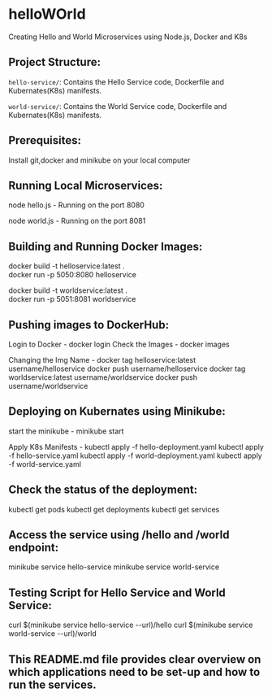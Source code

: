 # helloWOrld
Creating Hello and World Microservices using Node.js, Docker and K8s

## Project Structure:
`hello-service/`: Contains the Hello Service code, Dockerfile and Kubernates(K8s) manifests.

`world-service/`: Contains the World Service code, Dockerfile and Kubernates(K8s) manifests.

## Prerequisites:
Install git,docker and minikube on your local computer

## Running Local Microservices:
node hello.js - Running on the port 8080

node world.js - Running on the port 8081

## Building and Running Docker Images:

docker build -t helloservice:latest .   
docker run -p 5050:8080 helloservice 

docker build -t worldservice:latest .  
docker run -p 5051:8081 worldservice 

## Pushing images to DockerHub:

Login to Docker - docker login
Check the Images - docker images

Changing the Img Name -
docker tag helloservice:latest username/helloservice
docker push username/helloservice
docker tag worldservice:latest username/worldservice
docker push username/worldservice
                        
## Deploying on Kubernates using Minikube:

start the minikube - minikube start

Apply K8s Manifests -
kubectl apply -f hello-deployment.yaml
kubectl apply -f hello-service.yaml
kubectl apply -f world-deployment.yaml
kubectl apply -f world-service.yaml

## Check the status of the deployment:

kubectl get pods
kubectl get deployments
kubectl get services

## Access the service using /hello and /world endpoint:

minikube service hello-service
minikube service world-service

## Testing Script for Hello Service and World Service:

curl $(minikube service hello-service --url)/hello
curl $(minikube service world-service --url)/world


## This README.md file provides clear overview on which applications need to be set-up and how to run the services.



          


